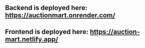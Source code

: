 ## Backend is deployed here: https://auctionmart.onrender.com/
## Frontend is deployed here: https://auction-mart.netlify.app/
